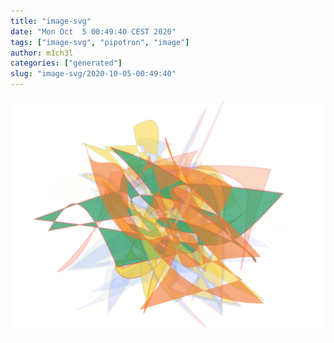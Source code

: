 ```yaml
---
title: "image-svg"
date: "Mon Oct  5 00:49:40 CEST 2020"
tags: ["image-svg", "pipotron", "image"]
author: m1ch3l
categories: ["generated"]
slug: "image-svg/2020-10-05-00:49:40"
---
```


![](image.svg)
